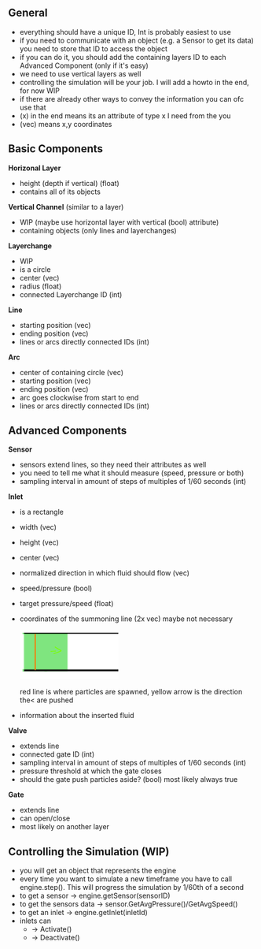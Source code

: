## General
- everything should have a unique ID, Int is probably easiest to use
- if you need to communicate with an object (e.g. a Sensor to get its data) you need to store that ID to access the object
- if you can do it, you should add the containing layers ID to each Advanced Component (only if it's easy)
- we need to use vertical layers as well
- controlling the simulation will be your job. I will add a howto in the end, for now WIP
- if there are already other ways to convey the information you can ofc use that
- (x) in the end means its an attribute of type x I need from the you
- (vec) means x,y coordinates
## Basic Components
**Horizonal Layer**
- height (depth if vertical) (float)
- contains all of its objects

**Vertical Channel** (similar to a layer)
- WIP (maybe use horizontal layer with vertical (bool) attribute)
- containing objects (only lines and layerchanges)

**Layerchange**
- WIP
- is a circle
- center (vec)
- radius (float)
- connected Layerchange ID (int)


  
**Line**
- starting position (vec)
- ending position (vec)
- lines or arcs directly connected IDs (int)
  
**Arc**
- center of containing circle (vec)
- starting position (vec)
- ending position (vec)
- arc goes clockwise from start to end  
- lines or arcs directly connected IDs (int)

  
## Advanced Components
**Sensor**
- sensors extend lines, so they need their attributes as well
- you need to tell me what it should measure (speed, pressure or both)
- sampling interval in amount of steps of multiples of 1/60 seconds (int)
  
**Inlet**
- is a rectangle
- width (vec)
- height (vec)
- center (vec)
- normalized direction in which fluid should flow (vec)
- speed/pressure (bool)
- target pressure/speed (float)
- coordinates of the summoning line (2x vec) maybe not necessary

  <img src="inlet.png" width="200" height="100"/>  
  
  red line is where particles are spawned, yellow arrow is the direction the< are pushed
- information about the inserted fluid

**Valve**
- extends line
- connected gate ID (int)
- sampling interval in amount of steps of multiples of 1/60 seconds (int)
- pressure threshold at which the gate closes
- should the gate push particles aside? (bool) most likely always true

**Gate**
- extends line
- can open/close
- most likely on another layer


## Controlling the Simulation (WIP)
- you will get an object that represents the engine
- every time you want to simulate a new timeframe you have to call engine.step(). This will progress the simulation by 1/60th of a second
- to get a sensor -> engine.getSensor(sensorID)
- to get the sensors data -> sensor.GetAvgPressure()/GetAvgSpeed()
- to get an inlet -> engine.getInlet(inletId)
- inlets can 
  - -> Activate()
  - -> Deactivate()